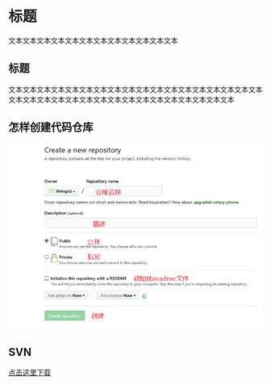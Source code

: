 标题
===================================================================================
文本文本文本文本文本文本文本文本文本文本文本文本


## 标题
文本文本文本文本文本文本文本文本文本文本文本文本文本文本文本文本文本文本
文本文本文本文本文本文本文本文本文本文本文本文本文本文本文本文本

## 怎样创建代码仓库
![img2.PNG](https://github.com/Wengzd/Javatest/blob/master/img2.PNG)

## SVN
[点击这里下载](https://tortoisesvn.net/downloads.html)


